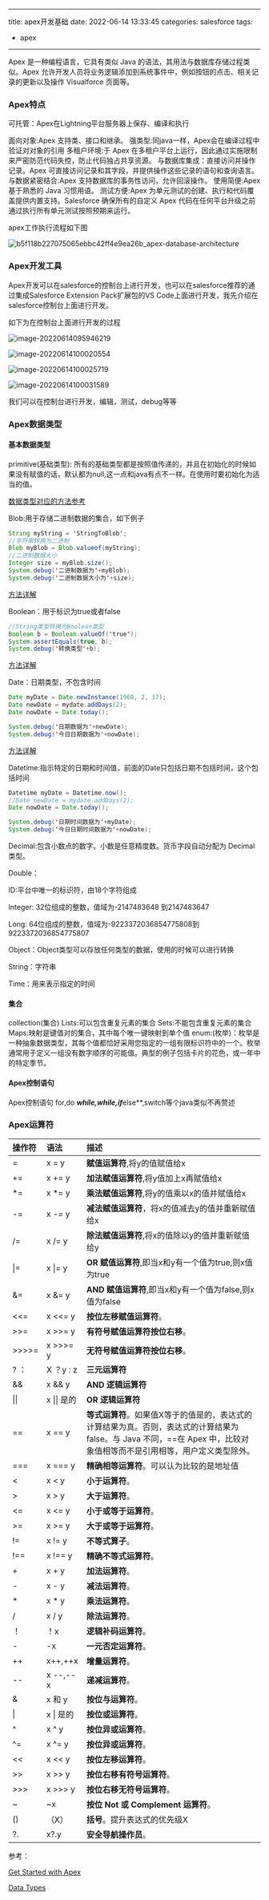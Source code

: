 
---
title: apex开发基础
date: 2022-06-14 13:33:45
categories: salesforce
tags:
  - apex
---

Apex 是一种编程语言，它具有类似 Java 的语法，其用法与数据库存储过程类似。Apex 允许开发人员将业务逻辑添加到系统事件中，例如按钮的点击、相关记录的更新以及操作 Visualforce 页面等。

### Apex特点

可托管：Apex在Lightning平台服务器上保存、编译和执行

面向对象:Apex 支持类、接口和继承。
强类型:同java一样，Apex会在编译过程中验证对对象的引用
多租户环境:于 Apex 在多租户平台上运行，因此通过实施限制来严密防范代码失控，防止代码独占共享资源。
与数据库集成：直接访问并操作记录。Apex 可直接访问记录和其字段，并提供操作这些记录的语句和查询语言。
与数据紧密结合:Apex 支持数据库的事务性访问，允许回滚操作。
使用简便:Apex 基于熟悉的 Java 习惯用语。
测试方便:Apex 为单元测试的创建、执行和代码覆盖提供内置支持。Salesforce 确保所有的自定义 Apex 代码在任何平台升级之前通过执行所有单元测试按照预期来运行。

apex工作执行流程如下图

![b5f118b227075065ebbc42ff4e9ea26b_apex-database-architecture](images/salesforce/apex/apex开发基础2022-06-14/b5f118b227075065ebbc42ff4e9ea26b_apex-database-architecture.webp)

### Apex开发工具

Apex开发可以在salesforce的控制台上进行开发，也可以在salesforce推荐的通过集成Salesforce Extension Pack扩展包的VS Code上面进行开发，我先介绍在salesforce控制台上面进行开发。

如下为在控制台上面进行开发的过程

![image-20220614095946219](images/salesforce/apex/apex开发基础2022-06-14/image-20220614095946219.png)

![image-20220614100020554](images/salesforce/apex/apex开发基础2022-06-14/image-20220614100020554.png)

![image-20220614100025719](images/salesforce/apex/apex开发基础2022-06-14/image-20220614100025719.png)

![image-20220614100031589](images/salesforce/apex/apex开发基础2022-06-14/image-20220614100031589.png)

我们可以在控制台进行开发，编辑，测试，debug等等

### Apex数据类型

#### 基本数据类型

primitive(基础类型):
所有的基础类型都是按照值传递的，并且在初始化的时候如果没有赋值的话，默认都为null,这一点和java有点不一样。在使用时要初始化为适当的值。

[数据类型对应的方法参考](https://developer.salesforce.com/docs/atlas.en-us.238.0.apexref.meta/apexref/apex_namespace_System.htm)

Blob:用于存储二进制数据的集合，如下例子

```java
String myString = 'StringToBlob';
//字符串转换为二进制
Blob myBlob = Blob.valueof(myString);
//二进制数据大小
Integer size = myBlob.size();
System.debug('二进制数据为'+myBlob);
System.debug('二进制数据大小为'+size);
```

[方法详解](https://developer.salesforce.com/docs/atlas.en-us.238.0.apexref.meta/apexref/apex_methods_system_blob.htm#apex_System_Blob_methods)

Boolean：用于标识为true或者false

```java
//String类型转换为Boolean类型
Boolean b = Boolean.valueOf('true');
System.assertEquals(true, b);
System.debug('转换类型'+b);
```

[方法详解](https://developer.salesforce.com/docs/atlas.en-us.238.0.apexref.meta/apexref/apex_methods_system_boolean.htm)

Date：日期类型，不包含时间

```java
Date myDate = Date.newInstance(1960, 2, 17);
Date newDate = mydate.addDays(2);
Date nowDate = Date.today();

System.debug('日期数据为'+newDate);
System.debug('今日日期数据为'+nowDate);
```

[方法详解](https://developer.salesforce.com/docs/atlas.en-us.238.0.apexref.meta/apexref/apex_methods_system_date.htm)

Datetime:指示特定的日期和时间值，前面的Date只包括日期不包括时间，这个包括时间

```java
Datetime myDate = Datetime.now();
//Date newDate = mydate.addDays(2);
Date nowDate = Date.today();

System.debug('日期时间数据为'+myDate);
System.debug('今日日期时间数据为'+nowDate);
```

Decimal:包含小数点的数字。小数是任意精度数。货币字段自动分配为 Decimal 类型。


Double：

ID:平台中唯一的标识符，由18个字符组成


Integer: 32位组成的整数，值域为-2147483648 到2147483647


Long: 64位组成的整数，值域为-9223372036854775808到9223372036854775807


Object：Object类型可以存放任何类型的数据，使用的时候可以进行转换


String：字符串


Time：用来表示指定的时间

#### 集合

collection(集合)
Lists:可以包含重复元素的集合
Sets:不能包含重复元素的集合
Maps:映射是键值对的集合，其中每个唯一键映射到单个值
enum:(枚举)：枚举是一种抽象数据类型，其每个值都恰好采用您指定的一组有限标识符中的一个。枚举通常用于定义一组没有数字顺序的可能值。典型的例子包括卡片的花色，或一年中的特定季节。

#### Apex控制语句
Apex控制语句 for,do ***while,while,if***else**,switch等个java类似不再赘述

### Apex运算符

| 操作符 | 语法        | 描述                                                         |
| :----- | :---------- | :----------------------------------------------------------- |
| =      | x = y       | **赋值运算符**,将y的值赋值给x                                |
| +=     | x += y      | **加法赋值运算符**,将y值加上x再赋值给x                       |
| *=     | x *= y      | **乘法赋值运算符**,将y的值乘以x的值并赋值给x                 |
| -=     | x -= y      | **减法赋值运算符**，将x的值减去y的值并重新赋值给x            |
| /=     | x /= y      | **除法赋值运算符**,将x的值除以y的值并重新赋值给y             |
| \|=    | x \|= y     | **OR 赋值运算符**,即当x和y有一个值为true,则x值为true         |
| &=     | x &= y      | **AND 赋值运算符**,即当x和y有一个值为false,则x值为false      |
| <<=    | x <<= y     | **按位左移赋值运算符**。                                     |
| >>=    | x >>= y     | **有符号赋值运算符按位右移**。                               |
| >>>>=  | x >>>= y    | **无符号赋值运算符按位右移**。                               |
| ? ：   | X ？y : z   | **三元运算符**                                               |
| &&     | x && y      | **AND 逻辑运算符**                                           |
| \|\|   | x \|\| 是的 | **OR 逻辑运算符**                                            |
| ==     | x == y      | **等式运算符**。如果值X等于的值是的，表达式的计算结果为真。否则，表达式的计算结果为 false。与 Java 不同，==在 Apex 中，比较对象值相等而不是引用相等，用户定义类型除外。 |
| ===    | x === y     | **精确相等运算符**。可以认为比较的是地址值                   |
| <      | x < y       | **小于运算符**。                                             |
| >      | x > y       | **大于运算符**。                                             |
| <=     | x <= y      | **小于或等于运算符**。                                       |
| >=     | x >= y      | **大于或等于运算符**。                                       |
| !=     | x != y      | **不等式算子**。                                             |
| !==    | x !== y     | **精确不等式运算符**。                                       |
| +      | x + y       | **加法运算符**。                                             |
| -      | x - y       | **减法运算符**。                                             |
| *      | x * y       | **乘法运算符**。                                             |
| /      | x / y       | **除法运算符**。                                             |
| ！     | ！x         | **逻辑补码运算符**。                                         |
| -      | -x          | **一元否定运算符**。                                         |
| ++     | x++,++x     | **增量运算符**。                                             |
| --     | x --,--x    | **递减运算符**。                                             |
| &      | x 和 y      | **按位与运算符**。                                           |
| \|     | x \| 是的   | **按位或运算符**。                                           |
| ^      | x ^ y       | **按位异或运算符**。                                         |
| ^=     | x ^= y      | **按位异或运算符**。                                         |
| <<     | x << y      | **按位左移运算符**。                                         |
| >>     | x >> y      | **按位右移有符号运算符**。                                   |
| >>>    | x >>> y     | **按位右移无符号运算符**。                                   |
| ~      | ~x          | **按位 Not 或 Complement 运算符**。                          |
| ()     | （X）       | **括号**。提升表达式的优先级X                                |
| ?.     | x?.y        | **安全导航操作员**。                                         |

参考：

[Get Started with Apex](https://trailhead.salesforce.com/en/content/learn/modules/apex_database/apex_database_intro)

[Data Types](https://developer.salesforce.com/docs/atlas.en-us.apexcode.meta/apexcode/langCon_apex_primitives.htm)